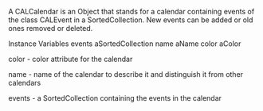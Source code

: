 A CALCalendar is an Object that stands for a calendar containing events of the class CALEvent in a SortedCollection. New events can be added or old ones removed or deleted.

Instance Variables
	events					aSortedCollection
	name					aName
	color 					aColor

color
	- color attribute for the calendar

name
	- name of the calendar to describe it and distinguish it from other calendars 

events 
	- a SortedCollection containing the events in the calendar